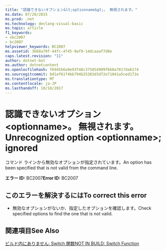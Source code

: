 ```yaml
---
title: "認識できないオプション&lt;optionname&gt;。 無視されます。"
ms.date: 07/20/2015
ms.prod: .net
ms.technology: devlang-visual-basic
ms.topic: article
f1_keywords:
- vbc2007
- bc2007
helpviewer_keywords: BC2007
ms.assetid: 3668a70f-44fc-4f45-9af9-14dcaaaf7d8e
caps.latest.revision: "11"
author: dotnet-bot
ms.author: dotnetcontent
ms.openlocfilehash: f6945b6a9e93f48c375854909f668a7017da6174
ms.sourcegitcommit: bd1ef61f4bb794b25383d3d72e71041a5ced172e
ms.translationtype: MT
ms.contentlocale: ja-JP
ms.lasthandoff: 10/18/2017
---
```

# <a name="unrecognized-option-ltoptionnamegt-ignored"></a><span data-ttu-id="a1549-102">認識できないオプション&lt;optionname&gt;。 無視されます。</span><span class="sxs-lookup"><span data-stu-id="a1549-102">Unrecognized option &lt;optionname&gt;; ignored</span></span>
<span data-ttu-id="a1549-103">コマンド ラインから無効なオプションが指定されています。</span><span class="sxs-lookup"><span data-stu-id="a1549-103">An option has been specified that is not valid from the command line.</span></span>  
  
 <span data-ttu-id="a1549-104">**エラー ID:** BC2007</span><span class="sxs-lookup"><span data-stu-id="a1549-104">**Error ID:** BC2007</span></span>  
  
## <a name="to-correct-this-error"></a><span data-ttu-id="a1549-105">このエラーを解決するには</span><span class="sxs-lookup"><span data-stu-id="a1549-105">To correct this error</span></span>  
  
-   <span data-ttu-id="a1549-106">無効なオプションがないか、指定したオプションを確認します。</span><span class="sxs-lookup"><span data-stu-id="a1549-106">Check specified options to find the one that is not valid.</span></span>  
  
## <a name="see-also"></a><span data-ttu-id="a1549-107">関連項目</span><span class="sxs-lookup"><span data-stu-id="a1549-107">See Also</span></span>  
 [<span data-ttu-id="a1549-108">ビルド内にありません: Switch 関数</span><span class="sxs-lookup"><span data-stu-id="a1549-108">NOT IN BUILD: Switch Function</span></span>](http://msdn.microsoft.com/en-us/8320196c-ad40-49d5-a9b8-d1af5dab652f)
